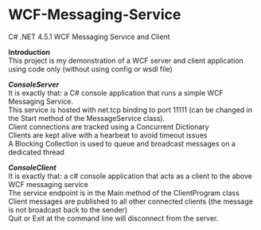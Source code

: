 # WCF-Messaging-Service
C# .NET 4.5.1 WCF Messaging Service and Client

<b>Introduction</b><br>
This project is my demonstration of a WCF server and client application using code only (without using config or wsdl file)

<b><i>ConsoleServer</i></b><br>
It is exactly that:  a C# console application that runs a simple WCF Messaging Service.<br>
This service is hosted with net.tcp binding to port 11111 (can be changed in the Start method of the MessageService class).<br>
Client connections are tracked using a Concurrent Dictionary<br>
Clients are kept alive with a hearbeat to avoid timeout issues<br>
A Blocking Collection is used to queue and broadcast messages on a dedicated thread<br>

<b><i>ConsoleClient</i></b><br>
It is exactly that:  a c# console application that acts as a client to the above WCF messaging service<br>
The service endpoint is in the Main method of the ClientProgram class<br>
Client messages are published to all other connected clients (the message is not broadcast back to the sender)<br>
Quit or Exit at the command line will disconnect from the server.<br>
